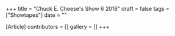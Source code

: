+++
title = "Chuck E. Cheese's Show 6 2018"
draft = false
tags = ["Showtapes"]
date = ""

[Article]
contributors = []
gallery = []
+++
